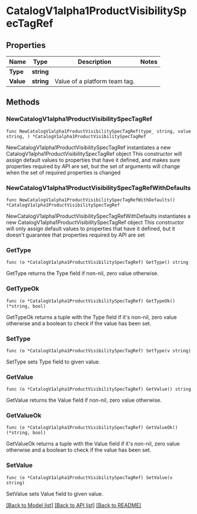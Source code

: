 # CatalogV1alpha1ProductVisibilitySpecTagRef

## Properties

Name | Type | Description | Notes
------------ | ------------- | ------------- | -------------
**Type** | **string** |  | 
**Value** | **string** | Value of a platform team tag. | 

## Methods

### NewCatalogV1alpha1ProductVisibilitySpecTagRef

`func NewCatalogV1alpha1ProductVisibilitySpecTagRef(type_ string, value string, ) *CatalogV1alpha1ProductVisibilitySpecTagRef`

NewCatalogV1alpha1ProductVisibilitySpecTagRef instantiates a new CatalogV1alpha1ProductVisibilitySpecTagRef object
This constructor will assign default values to properties that have it defined,
and makes sure properties required by API are set, but the set of arguments
will change when the set of required properties is changed

### NewCatalogV1alpha1ProductVisibilitySpecTagRefWithDefaults

`func NewCatalogV1alpha1ProductVisibilitySpecTagRefWithDefaults() *CatalogV1alpha1ProductVisibilitySpecTagRef`

NewCatalogV1alpha1ProductVisibilitySpecTagRefWithDefaults instantiates a new CatalogV1alpha1ProductVisibilitySpecTagRef object
This constructor will only assign default values to properties that have it defined,
but it doesn't guarantee that properties required by API are set

### GetType

`func (o *CatalogV1alpha1ProductVisibilitySpecTagRef) GetType() string`

GetType returns the Type field if non-nil, zero value otherwise.

### GetTypeOk

`func (o *CatalogV1alpha1ProductVisibilitySpecTagRef) GetTypeOk() (*string, bool)`

GetTypeOk returns a tuple with the Type field if it's non-nil, zero value otherwise
and a boolean to check if the value has been set.

### SetType

`func (o *CatalogV1alpha1ProductVisibilitySpecTagRef) SetType(v string)`

SetType sets Type field to given value.


### GetValue

`func (o *CatalogV1alpha1ProductVisibilitySpecTagRef) GetValue() string`

GetValue returns the Value field if non-nil, zero value otherwise.

### GetValueOk

`func (o *CatalogV1alpha1ProductVisibilitySpecTagRef) GetValueOk() (*string, bool)`

GetValueOk returns a tuple with the Value field if it's non-nil, zero value otherwise
and a boolean to check if the value has been set.

### SetValue

`func (o *CatalogV1alpha1ProductVisibilitySpecTagRef) SetValue(v string)`

SetValue sets Value field to given value.



[[Back to Model list]](../README.md#documentation-for-models) [[Back to API list]](../README.md#documentation-for-api-endpoints) [[Back to README]](../README.md)



